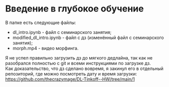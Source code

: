 # Введение в глубокое обучение   

В папке есть следующие файлы:  
* dl_intro.ipynb - файл с семинарского занятия;  
* modified_dl_intro.ipynb - файл с дз (изменённый файл с семинарского занятия);  
* morph.mp4 - видео морфинга.  

Я не успел правильно загрузить дз до мягкого дедлайна, так как не разобрался полностью с git и всеми инструкциями по загрузке дз.  
Как доказательство, что дз сделано вовремя, я закинул его в отдельный репозиторий, где можно посмотреть дату и время загрузки:
https://github.com/thecrazymage/DL-Tinkoff--HW/tree/main/1  
